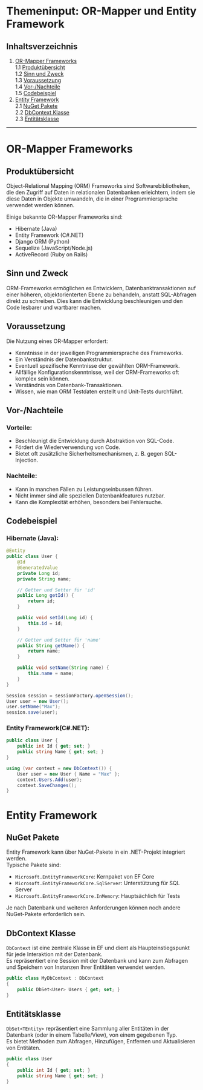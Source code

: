 # Themeninput: OR-Mapper und Entity Framework

## Inhaltsverzeichnis

1. [OR-Mapper Frameworks](#or-mapper-frameworks)  
   1.1 [Produktübersicht](#produktübersicht)  
   1.2 [Sinn und Zweck](#sinn-und-zweck)  
   1.3 [Voraussetzung](#voraussetzung)  
   1.4 [Vor-/Nachteile](#vor-nachteile)  
   1.5 [Codebeispiel](#codebeispiel)
2. [Entity Framework](#entity-framework)  
   2.1 [NuGet Pakete](#nuget-pakete)  
   2.2 [DbContext Klasse](#dbcontext-klasse)  
   2.3 [Entitätsklasse](#entitätsklasse)

---

# OR-Mapper Frameworks

## Produktübersicht

Object-Relational Mapping (ORM) Frameworks sind Softwarebibliotheken, die den Zugriff auf Daten in relationalen Datenbanken erleichtern, indem sie diese Daten in Objekte umwandeln, die in einer Programmiersprache verwendet werden können.

Einige bekannte OR-Mapper Frameworks sind:

- Hibernate (Java)
- Entity Framework (C#.NET)
- Django ORM (Python)
- Sequelize (JavaScript/Node.js)
- ActiveRecord (Ruby on Rails)

## Sinn und Zweck

ORM-Frameworks ermöglichen es Entwicklern, Datenbanktransaktionen auf einer höheren, objektorienterten Ebene zu behandeln,
anstatt SQL-Abfragen direkt zu schreiben. Dies kann die Entwicklung beschleunigen und den Code lesbarer und wartbarer machen.

## Voraussetzung

Die Nutzung eines OR-Mapper erfordert:

- Kenntnisse in der jeweiligen Programmiersprache des Frameworks.
- Ein Verständnis der Datenbankstruktur.
- Eventuell spezifische Kenntnisse der gewählten ORM-Framework.
- Allfällige Konfigurationskenntnisse, weil der ORM-Frameworks oft komplex sein können.
- Verständnis von Datenbank-Transaktionen.
- Wissen, wie man ORM Testdaten erstellt und Unit-Tests durchführt.

## Vor-/Nachteile

### Vorteile:

- Beschleunigt die Entwicklung durch Abstraktion von SQL-Code.
- Fördert die Wiederverwendung von Code.
- Bietet oft zusätzliche Sicherheitsmechanismen, z. B. gegen SQL-Injection.

### Nachteile:

- Kann in manchen Fällen zu Leistungseinbussen führen.
- Nicht immer sind alle speziellen Datenbankfeatures nutzbar.
- Kann die Komplexität erhöhen, besonders bei Fehlersuche.

## Codebeispiel

### Hibernate (Java):

```java
@Entity
public class User {
    @Id
    @GeneratedValue
    private Long id;
    private String name;

    // Getter und Setter für 'id'
    public Long getId() {
        return id;
    }

    public void setId(Long id) {
        this.id = id;
    }

    // Getter und Setter für 'name'
    public String getName() {
        return name;
    }

    public void setName(String name) {
        this.name = name;
    }
}

Session session = sessionFactory.openSession();
User user = new User();
user.setName("Max");
session.save(user);
```

### Entity Framework(C#.NET):

```csharp
public class User {
    public int Id { get; set; }
    public string Name { get; set; }
}

using (var context = new DbContext()) {
    User user = new User { Name = "Max" };
    context.Users.Add(user);
    context.SaveChanges();
}
```

# Entity Framework

## NuGet Pakete

Entity Framework kann über NuGet-Pakete in ein .NET-Projekt integriert werden.  
Typische Pakete sind:

- `Microsoft.EntityFrameworkCore`: Kernpaket von EF Core
- `Microsoft.EntityFrameworkCore.SqlServer`: Unterstützung für SQL Server
- `Microsoft.EntityFrameworkCore.InMemory`: Hauptsächlich für Tests

Je nach Datenbank und weiteren Anforderungen können noch andere NuGet-Pakete erforderlich sein.

## DbContext Klasse

`DbContext` ist eine zentrale Klasse in EF und dient als Haupteinstiegspunkt für jede Interaktion mit der Datenbank.  
Es repräsentiert eine Session mit der Datenbank und kann zum Abfragen und Speichern von Instanzen Ihrer Entitäten verwendet werden.

```csharp
public class MyDbContext : DbContext
{
    public DbSet<User> Users { get; set; }
}
```

## Entitätsklasse

`DbSet<TEntity>` repräsentiert eine Sammlung aller Entitäten in der Datenbank (oder in einem Tabelle/View), von einem gegebenen Typ.  
Es bietet Methoden zum Abfragen, Hinzufügen, Entfernen und Aktualisieren von Entitäten.

```csharp
public class User
{
    public int Id { get; set; }
    public string Name { get; set; }
}
```
